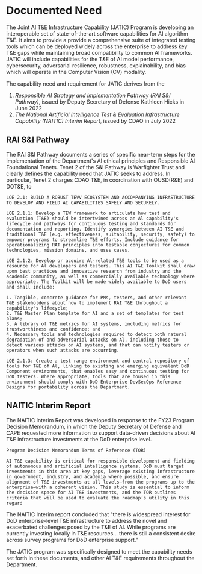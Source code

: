 # Documented Need

The Joint AI T&E Infrastructure Capability (JATIC) Program is developing an interoperable set of state-of-the-art software capabilities for AI algorithm T&E. It aims to provide a provide a comprehensive suite of integrated testing tools which can be deployed widely across the enterprise to address key T&E gaps while maintaining broad compatibility to common AI frameworks. JATIC will include capabilities for the T&E of AI model performance, cybersecurity, adversarial resilience, robustness, explainability, and bias which will operate in the Computer Vision (CV) modality.

The capability need and requirement for JATIC derives from the

1. *Responsible AI Strategy and Implementation Pathway (RAI S&I Pathway)*, issued by Deputy Secretary of Defense Kathleen Hicks in June 2022
2. *The National Artificial Intelligence Test & Evaluation Infrastructure Capability* *(NAITIC) Interim Report*, issued by CDAO in July 2022

## RAI S&I Pathway

The RAI S&I Pathway documents a series of specific near-term steps for the implementation of the Department's AI ethical principles and Responsible AI Foundational Tenets. Tenet 2 of the S&I Pathway is Warfighter Trust and clearly defines the capability need that JATIC seeks to address. In particular, Tenet 2 charges CDAO T&E, in coordination with OUSD(R&E) and DOT&E, to

    LOE 2.1: BUILD A ROBUST TEVV ECOSYSTEM AND ACCOMPANYING INFRASTRUCTURE TO DEVELOP AND FIELD AI CAPABILITIES SAFELY AND SECURELY.

    LOE 2.1.1: Develop a TEW framework to articulate how test and evaluation (T&E) should be intertwined across an Al capability's lifecycle and pathways for continuous testing and standards for documentation and reporting. Identify synergies between AI T&E and traditional T&E (e.g. effectiveness, suitability, security, safety) to empower programs to streamline T&E efforts. Include guidance for operationalizing RAT principles into testable conjectures for common technologies, mission domains, and uses cases. 

    LOE 2.1.2: Develop or acquire Al-related T&E tools to be used as a resource for Al developers and testers. This AI T&E Toolkit shall draw upon best practices and innovative research from industry and the academic community, as well as commercially available technology where appropriate. The Toolkit will be made widely available to DoD users and shall include:

    1. Tangible, concrete guidance for PMs, testers, and other relevant T&E stakeholders about how to implement RAI T&E throughout a capability's lifecycle;
    2. T&E Master Plan template for AI and a set of templates for test plans;
    3. A library of T&E metrics for AI systems, including metrics for trustworthiness and confidence; and
    4. Necessary tools and technologies required to detect both natural degradation of and adversarial attacks on Al, including those to detect various attacks on AI systems, and that can notify testers or operators when such attacks are occurring. 

    LOE 2.1.3: Create a test range environment and central repository of tools for T&E of Al, linking to existing and emerging equivalent DoD Component environments, that enables easy and continuous testing for DoD testers. Where appropriate, tools that are housed in this environment should comply with DoD Enterprise DevSecOps Reference Designs for portability across the Department.

## NAITIC Interim Report

The NAITIC Interim Report was developed in response to the FY23 Program Decision Memorandum, in which the Deputy Secretary of Defense and CAPE requested more information to support data-driven decisions about AI T&E infrastructure investments at the DoD enterprise level.

    Program Decision Memorandum Terms of Reference (TOR)

    AI T&E capability is critical for responsible development and fielding of autonomous and artificial intelligence systems. DoD must target investments in this area at key gaps, leverage existing infrastructure in government, industry, and academia where possible, and ensure alignment of T&E investments at all levels—from the programs up to the enterprise—with a coherent vision. This study is essential to inform the decision space for AI T&E investments, and the TOR outlines criteria that will be used to evaluate the roadmap’s utility in this regard

The NAITIC Interim report concluded that "there is widespread interest for DoD enterprise-level T&E infrastructure to address the novel and exacerbated challenges posed by the T&E of AI. While programs are currently investing locally in T&E resources… there is still a consistent desire across survey programs for DoD enterprise support."

The JATIC program was specifically designed to meet the capability needs set forth in these documents, and other AI T&E requirements throughout the Department.

